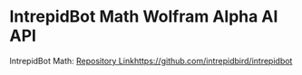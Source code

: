 # IntrepidBot Math Wolfram Alpha AI API

IntrepidBot Math: [Repository Link](https://github.com/intrepidbird/intrepidbot)https://github.com/intrepidbird/intrepidbot
